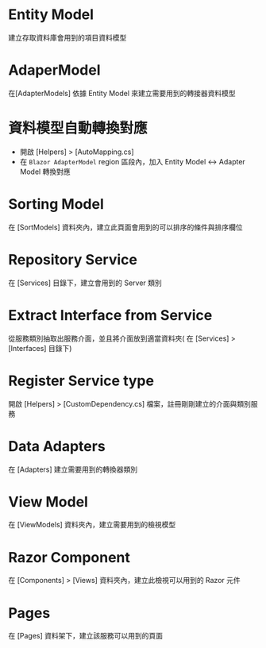 # Entity Model
建立存取資料庫會用到的項目資料模型

# AdaperModel

在[AdapterModels] 依據 Entity Model 來建立需要用到的轉接器資料模型

# 資料模型自動轉換對應

* 開啟 [Helpers] > [AutoMapping.cs]
* 在 `Blazor AdapterModel` region 區段內，加入 Entity Model <-> Adapter Model 轉換對應

# Sorting Model

在 [SortModels] 資料夾內，建立此頁面會用到的可以排序的條件與排序欄位

# Repository Service

在 [Services] 目錄下，建立會用到的 Server 類別

# Extract Interface from Service

從服務類別抽取出服務介面，並且將介面放到適當資料夾( 在 [Services] > [Interfaces] 目錄下)

# Register Service type

開啟 [Helpers] > [CustomDependency.cs] 檔案，註冊剛剛建立的介面與類別服務

# Data Adapters

在 [Adapters] 建立需要用到的轉換器類別

# View Model

在 [ViewModels] 資料夾內，建立需要用到的檢視模型

# Razor Component

在 [Components] > [Views] 資料夾內，建立此檢視可以用到的 Razor 元件

# Pages

在 [Pages] 資料架下，建立該服務可以用到的頁面
